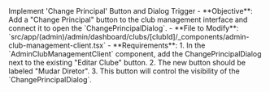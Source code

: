 <task>
    Implement 'Change Principal' Button and Dialog Trigger
</task>

<taskspec>
- **Objective**: Add a "Change Principal" button to the club management interface and connect it to open the `ChangePrincipalDialog`.
- **File to Modify**: `src/app/(admin)/admin/dashboard/clubs/[clubId]/_components/admin-club-management-client.tsx`
- **Requirements**:
    1. In the `AdminClubManagementClient` component, add the ChangePrincipalDialog next to the existing "Editar Clube" button.
    2. The new button should be labeled "Mudar Diretor".
    3. This button will control the visibility of the `ChangePrincipalDialog`.
</taskspec>

